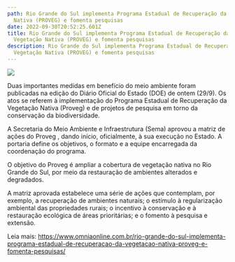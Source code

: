 ```yaml
---
path: Rio Grande do Sul implementa Programa Estadual de Recuperação da Vegetação
  Nativa (PROVEG) e fomenta pesquisas
date: 2022-09-30T20:52:25.601Z
title: Rio Grande do Sul implementa Programa Estadual de Recuperação da
  Vegetação Nativa (PROVEG) e fomenta pesquisas
description: Rio Grande do Sul implementa Programa Estadual de Recuperação da
  Vegetação Nativa (PROVEG) e fomenta pesquisas
---
```

<!--StartFragment-->

![](https://www.omniaonline.com.br/wp-content/uploads/2022/09/Site-LinkedIn-Facebook-2022-09-30T135554.002.png)

Duas importantes medidas em benefício do meio ambiente foram publicadas na edição do Diário Oficial do Estado (DOE) de ontem (29/9). Os atos se referem à implementação do Programa Estadual de Recuperação da Vegetação Nativa (Proveg) e de projetos de pesquisa em torno da conservação da biodiversidade.

A Secretaria do Meio Ambiente e Infraestrutura (Sema) aprovou a matriz de ações do Proveg , dando início, oficialmente, à sua execução no Estado. A portaria define os objetivos, o formato e a equipe encarregada da coordenação do programa.

O objetivo do Proveg é ampliar a cobertura de vegetação nativa no Rio Grande do Sul, por meio da restauração de ambientes alterados e degradados.

A matriz aprovada estabelece uma série de ações que contemplam, por exemplo, a recuperação de ambientes naturais; o estímulo à regularização ambiental das propriedades rurais; o incentivo à conservação e à restauração ecológica de áreas prioritárias; e o fomento à pesquisa e extensão.

Leia mais: https://www.omniaonline.com.br/rio-grande-do-sul-implementa-programa-estadual-de-recuperacao-da-vegetacao-nativa-proveg-e-fomenta-pesquisas/

<!--EndFragment-->